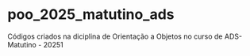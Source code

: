 # poo_2025_matutino_ads
Códigos criados na diciplina de Orientação a Objetos no curso de ADS- Matutino - 20251
